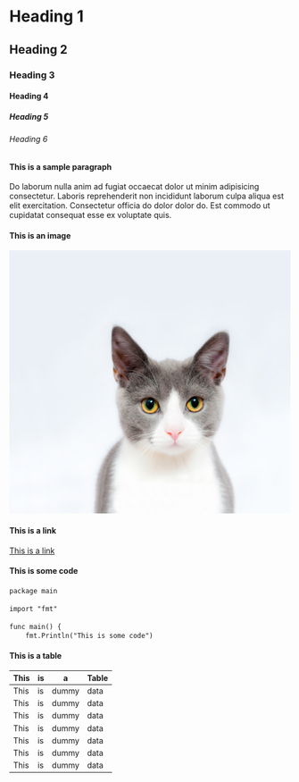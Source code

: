 # Heading 1 

## Heading 2

### Heading 3

#### Heading 4

##### Heading 5

###### Heading 6

#### This is a sample paragraph

Do laborum nulla anim ad fugiat occaecat dolor ut minim adipisicing consectetur. Laboris reprehenderit non incididunt laborum culpa aliqua est elit exercitation. Consectetur officia do dolor dolor do. Est commodo ut cupidatat consequat esse ex voluptate quis.

#### This is an image

![cat](https://raw.githubusercontent.com/sandeeprenjith/CSS-for-PDF/master/cat.jpg)

#### This is a link

[This is a link](https://raw.githubusercontent.com/sandeeprenjith/CSS-for-PDF/master/cat.jpg)

#### This is some code

```
package main

import "fmt"

func main() {
    fmt.Println("This is some code")

```

#### This is a table

| This | is | a | Table |
|-|-|-|-|
| This | is | dummy | data |
| This | is | dummy | data |
| This | is | dummy | data |
| This | is | dummy | data |
| This | is | dummy | data |
| This | is | dummy | data |
| This | is | dummy | data |


